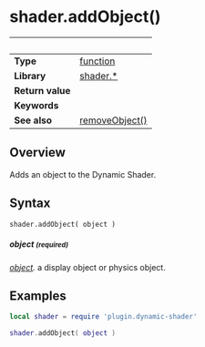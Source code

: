 # shader.addObject()

|                      | &nbsp; 
| -------------------- | ---------------------------------------------------------------
| __Type__             | [function](http://docs.coronalabs.com/api/type/Function.html)
| __Library__          | [shader.*](README.md)
| __Return value__     | 
| __Keywords__         | 
| __See also__         | [removeObject()](removeObject.markdown)


## Overview

Adds an object to the Dynamic Shader.


## Syntax

	shader.addObject( object )


##### object <small>(required)</small>
_[object]()._ a display object or physics object.

## Examples

``````lua
local shader = require 'plugin.dynamic-shader'

shader.addObject( object )
``````
